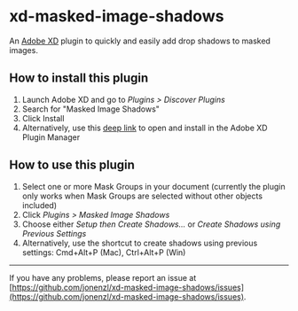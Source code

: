 # xd-masked-image-shadows
An [Adobe XD](https://www.adobe.com/products/xd.html) plugin to quickly and easily add drop shadows to masked images.

## How to install this plugin
1. Launch Adobe XD and go to *Plugins > Discover Plugins*
2. Search for "Masked Image Shadows"
3. Click Install
4. Alternatively, use this [deep link](https://xd.adobelanding.com/en/xd-plugin-download/?name=5993ea98) to open and install in the Adobe XD Plugin Manager

## How to use this plugin
1. Select one or more Mask Groups in your document (currently the plugin only works when Mask Groups are selected without other objects included)
2. Click *Plugins > Masked Image Shadows*
3. Choose either *Setup then Create Shadows...* or *Create Shadows using Previous Settings*
4. Alternatively, use the shortcut to create shadows using previous settings: Cmd+Alt+P (Mac), Ctrl+Alt+P (Win)

---

If you have any problems, please report an issue at [https://github.com/jonenzl/xd-masked-image-shadows/issues](https://github.com/jonenzl/xd-masked-image-shadows/issues).
